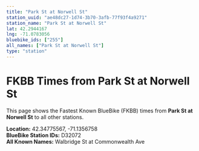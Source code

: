 ```yaml
---
title: "Park St at Norwell St"
station_uuid: "ae48dc27-1d74-3b70-3afb-77f93f4a9271"
station_name: "Park St at Norwell St"
lat: 42.2944167
lng: -71.0783056
bluebike_ids: ["255"]
all_names: ["Park St at Norwell St"]
type: "station"
---
```


# FKBB Times from Park St at Norwell St

This page shows the Fastest Known BlueBike (FKBB) times from **Park St at Norwell St** to all other stations.

**Location:** 42.34775567, -71.1356758  
**BlueBike Station IDs:** D32072  
**All Known Names:** Walbridge St at Commonwealth Ave

